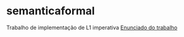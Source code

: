 # semanticaformal
Trabalho de implementação de L1 imperativa 
[Enunciado do trabalho](/home/henrique-trein/Desktop/trabalho-25-1.pdf)
